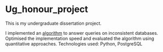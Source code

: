 # Ug_honour_project
This is my undergraduate dissertation project.

I implemented an [algorithm](https://dl.acm.org/doi/10.1145/3294052.3319703) to answer queries on inconsistent databases. Optimised the implementation speed and evaluated the algorithm using quantitative approaches. Technologies used: Python, PostgreSQL
